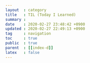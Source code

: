 ```yaml
---
layout  : category
title   : TIL (Today I Learned)
summary : 
date    : 2020-02-27 23:48:42 +0900
updated : 2020-02-27 22:49:13 +0900
tag     : navigation
toc     : true
public  : true
parent  : [[index-d]]
latex   : false
---
```

